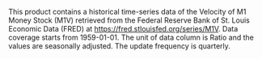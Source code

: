 This product contains a historical time-series data of the Velocity of M1 Money Stock (M1V) retrieved from the Federal Reserve Bank of St. Louis Economic Data (FRED) at https://fred.stlouisfed.org/series/M1V. Data coverage starts from 1959-01-01. The unit of data column is Ratio and the values are seasonally adjusted. The update frequency is quarterly.
